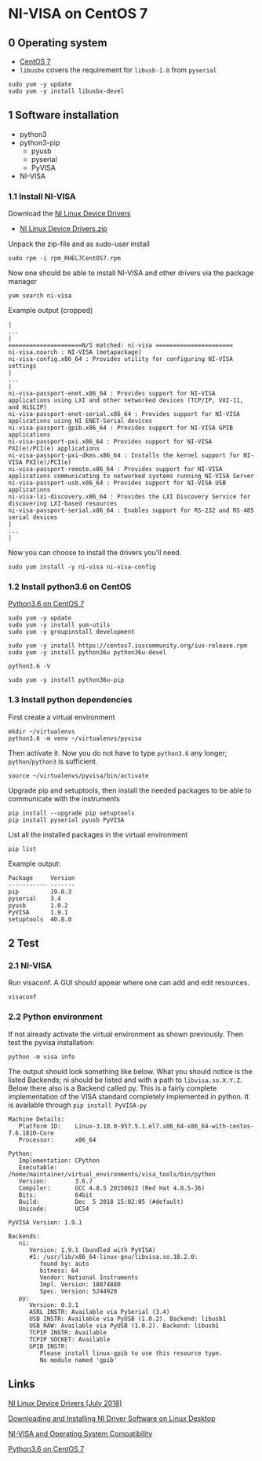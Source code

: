# NI-VISA on CentOS 7
## 0 Operating system
- [CentOS 7](https://www.centos.org/)
- `libusbx` covers the requirement for `libusb-1.0` from `pyserial` 
```linux
sudo yum -y update
sudo yum -y install libusbx-devel
```
## 1 Software installation
- python3
- python3-pip
    - pyusb
    - pyserial
    - PyVISA
- NI-VISA

### 1.1 Install NI-VISA
Download the [NI Linux Device Drivers](http://www.ni.com/download/ni-linux-device-drivers-2018/7664/en/)
- [NI Linux Device Drivers.zip](http://download.ni.com/support/softlib/MasterRepository/NI%20Linux%20Device%20Drivers.zip)

Unpack the zip-file and as sudo-user install
```linux
sudo rpm -i rpm_RHEL7CentOS7.rpm
```
Now one should be able to install NI-VISA and other drivers via the package manager
```linux
yum search ni-visa 
```
Example output (cropped)
```
|
...
|
=====================N/S matched: ni-visa ======================
ni-visa.noarch : NI-VISA (metapackage)
ni-visa-config.x86_64 : Provides utility for configuring NI-VISA settings
|
...
|
ni-visa-passport-enet.x86_64 : Provides support for NI-VISA applications using LXI and other networked devices (TCP/IP, VXI-11, and HiSLIP)
ni-visa-passport-enet-serial.x86_64 : Provides support for NI-VISA applications using NI ENET-Serial devices
ni-visa-passport-gpib.x86_64 : Provides support for NI-VISA GPIB applications
ni-visa-passport-pxi.x86_64 : Provides support for NI-VISA PXI(e)/PCI(e) applications
ni-visa-passport-pxi-dkms.x86_64 : Installs the kernel support for NI-VISA PXI(e)/PCI(e)
ni-visa-passport-remote.x86_64 : Provides support for NI-VISA applications communicating to networked systems running NI-VISA Server
ni-visa-passport-usb.x86_64 : Provides support for NI-VISA USB applications
ni-visa-lxi-discovery.x86_64 : Provides the LXI Discovery Service for discovering LXI-based resources
ni-visa-passport-serial.x86_64 : Enables support for RS-232 and RS-485 serial devices
|
...
|
```
Now you can choose to install the drivers you'll need. 
```linux
sudo yum install -y ni-visa ni-visa-config
```
### 1.2 Install python3.6 on CentOS
[Python3.6 on CentOS 7](https://www.digitalocean.com/community/tutorials/how-to-install-python-3-and-set-up-a-local-programming-environment-on-centos-7)
```linux
sudo yum -y update
sudo yum -y install yum-utils
sudo yum -y groupinstall development

sudo yum -y install https://centos7.iuscommunity.org/ius-release.rpm
sudo yum -y install python36u python36u-devel

python3.6 -V

sudo yum -y install python36u-pip
```

### 1.3 Install python dependencies

First create a virtual environment
```linux
mkdir ~/virtualenvs
python3.6 -m venv ~/virtualenvs/pyvisa
```
Then activate it. Now you do not have to type `python3.6` any longer; `python`/`python3` is sufficient.
```linux
source ~/virtualenvs/pyvisa/bin/activate
```
Upgrade pip and setuptools, then install the needed packages to be able to communicate with the instruments
```linux
pip install --upgrade pip setuptools
pip install pyserial pyusb PyVISA
```
List all the installed packages in the virtual environment
```linux
pip list
```
Example output:
```linux
Package     Version
----------- -------
pip         19.0.3 
pyserial    3.4    
pyusb       1.0.2  
PyVISA      1.9.1  
setuptools  40.8.0 

```
## 2 Test
### 2.1 NI-VISA
Run visaconf. A GUI should appear where one can add and edit resources.
```linux
visaconf
```
### 2.2 Python environment
If not already activate the virtual environment as shown previously. Then test the pyvisa installation:
```python3
python -m visa info
```
The output should look something like below. What you should notice is the listed Backends; ni should be listed and with a path to `libvisa.so.X.Y.Z`. Below there also is a Backend called py. This is a fairly complete implementation of the VISA standard completely implemented in python. It is available through `pip install PyVISA-py`
```
Machine Details:
   Platform ID:    Linux-3.10.0-957.5.1.el7.x86_64-x86_64-with-centos-7.6.1810-Core
   Processor:      x86_64

Python:
   Implementation: CPython
   Executable:     /home/maintainer/virtual_environments/visa_tools/bin/python
   Version:        3.6.7
   Compiler:       GCC 4.8.5 20150623 (Red Hat 4.8.5-36)
   Bits:           64bit
   Build:          Dec  5 2018 15:02:05 (#default)
   Unicode:        UCS4

PyVISA Version: 1.9.1

Backends:
   ni:
      Version: 1.9.1 (bundled with PyVISA)
      #1: /usr/lib/x86_64-linux-gnu/libvisa.so.18.2.0:
         found by: auto
         bitness: 64
         Vendor: National Instruments
         Impl. Version: 18874880
         Spec. Version: 5244928
   py:
      Version: 0.3.1
      ASRL INSTR: Available via PySerial (3.4)
      USB INSTR: Available via PyUSB (1.0.2). Backend: libusb1
      USB RAW: Available via PyUSB (1.0.2). Backend: libusb1
      TCPIP INSTR: Available 
      TCPIP SOCKET: Available 
      GPIB INSTR:
         Please install linux-gpib to use this resource type.
         No module named 'gpib'

```
## Links
[NI Linux Device Drivers (July 2018)](http://www.ni.com/download/ni-linux-device-drivers-2018/7664/en/)

[Downloading and Installing NI Driver Software on Linux Desktop](http://www.ni.com/product-documentation/54754/en/)

[NI-VISA and Operating System Compatibility](http://www.ni.com/product-documentation/54146/en/)

[Python3.6 on CentOS 7](https://www.digitalocean.com/community/tutorials/how-to-install-python-3-and-set-up-a-local-programming-environment-on-centos-7)